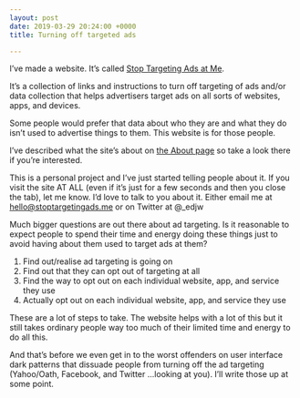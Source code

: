 ```yaml
---
layout: post
date: 2019-03-29 20:24:00 +0000
title: Turning off targeted ads

---
```

I’ve made a website. It’s called [Stop Targeting Ads at Me](https://stoptargetingads.me).

It’s a collection of links and instructions to turn off targeting of ads and/or data collection that helps advertisers target ads on all sorts of websites, apps, and devices.

Some people would prefer that data about who they are and what they do isn’t used to advertise things to them. This website is for those people.

I’ve described what the site’s about on [the About page](https://stoptargetingads.me/about) so take a look there if you’re interested.

This is a personal project and I’ve just started telling people about it. If you visit the site AT ALL (even if it’s just for a few seconds and then you close the tab), let me know. I’d love to talk to you about it. Either email me at hello@stoptargetingads.me or on Twitter at @_edjw

Much bigger questions are out there about ad targeting. Is it reasonable to expect people to spend their time and energy doing these things just to avoid having about them used to target ads at them?

1. Find out/realise ad targeting is going on
2. Find out that they can opt out of targeting at all
3. Find the way to opt out on each individual website, app, and service they use
4. Actually opt out on each individual website, app, and service they use

These are a lot of steps to take. The website helps with a lot of this but it still takes ordinary people way too much of their limited time and energy to do all this.

And that’s before we even get in to the worst offenders on user interface dark patterns that dissuade people from turning off the ad targeting (Yahoo/Oath, Facebook, and Twitter ...looking at you). I’ll write those up at some point.

 